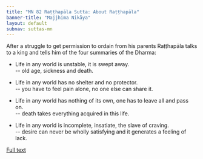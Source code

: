 ```yaml
---
title: "MN 82 Raṭṭhapāla Sutta: About Raṭṭhapāla"
banner-title: "Majjhima Nikāya" 
layout: default 
subnav: suttas-mn 
---
```


After a struggle to get permission to ordain from his parents Raṭṭhapāla talks to a king and tells him of the four summaries of the Dharma:


- Life in any world is unstable, it is swept away.  
-- old age, sickness and death.


- Life in any world has no shelter and no protector.  
-- you have to feel pain alone, no one else can share it.


- Life in any world has nothing of its own, one has to leave all and pass on.  
-- death takes everything acquired in this life.


- Life in any world is incomplete, insatiate, the slave of craving.  
-- desire can never be wholly satisfying and it generates a feeling of lack.


[Full text](https://www.dhammatalks.org/suttas/MN/MN82.html)
